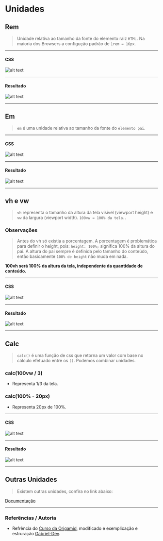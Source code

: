 # Unidades

## Rem

> Unidade relativa ao tamanho da fonte do elemento raiz ``HTML``. Na maioria dos Browsers a configução padrão de ``1rem = 16px``.

---

#### CSS

![alt text](assets/imgs/CSS_rem.png)

---

#### Resultado

![alt text](assets/imgs/resultado_rem.png)

---

## Em 

> ``em`` é uma unidade relativa ao tamanho da fonte do ``elemento pai``.

---

#### CSS

![alt text](assets/imgs/CSS_em.png)

---

#### Resultado

![alt text](assets/imgs/resultado_em.png)

---

## vh e vw

> ``vh`` representa o tamanho da altura da tela visível (viewport height) e ``vw`` da largura (viewport width). ``100vw = 100% da tela.``.

### Observações

> Antes do vh só existia a porcentagem. A porcentagem é problemática para definir o height, pois: ``height: 100%;`` significa 100% da altura do pai. A altura do pai sempre é definida pelo tamanho do conteúdo, então basicamente ``100% de height`` não muda em nada.

**100vh será 100% da altura da tela, independente da quantidade de conteúdo.**

---

#### CSS

![alt text](assets/imgs/CSS_vh_vw.png)

---

#### Resultado

![alt text](assets/imgs/resultado_vh_vw.png)

---

## Calc

> ``calc()`` é uma função de css que retorna um valor com base no cálculo efetuado entre os ``()``. Podemos combinar unidades.

### calc(100vw / 3)

- Representa 1/3 da tela.

### calc(100% - 20px)

- Representa 20px de 100%.

---

#### CSS

![alt text](assets/imgs/CSS_calc.png)

---

#### Resultado

![alt text](assets/imgs/Resultado_calc.png)

---

## Outras Unidades

> Existem outras unidades, confira no link abaixo:

[Documentação](https://developer.mozilla.org/en-US/docs/Learn/CSS/Building_blocks/Values_and_units)

---

### Referências / Autoria

- Refrência do [Curso da Origamid](https://www.origamid.com/), modificado e exemplicação e estruração [Gabriel-Dev](@GabrielFelipeOliveiraRateiroDev).